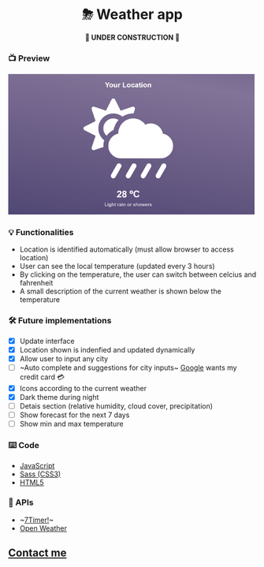 <h1 align="center">⛈ Weather app</h1>
<h4 align="center"> 🚧 UNDER CONSTRUCTION 🚧 </h4>

### 📺 Preview

<img alt="App preview" title="#weatherapp" src="./images/app-preview.jpg" width="500px" />

### 💡 Functionalities

- Location is identified automatically (must allow browser to access location)
- User can see the local temperature (updated every 3 hours)
- By clicking on the temperature, the user can switch between celcius and fahrenheit
- A small description of the current weather is shown below the temperature

### 🛠️ Future implementations

- [x] Update interface
- [x] Location shown is indenfied and updated dynamically
- [x] Allow user to input any city
- [ ] ~Auto complete and suggestions for city inputs~ [Google](https://developers.google.com/places/web-service/autocomplete) wants my credit card 💳
- [x] Icons according to the current weather
- [x] Dark theme during night
- [ ] Detais section (relative humidity, cloud cover, precipitation)
- [ ] Show forecast for the next 7 days
- [ ] Show min and max temperature

### ⌨️ Code

- [JavaScript](https://www.javascript.com/)
- [Sass (CSS3)](https://sass-lang.com/)
- [HTML5](https://html.com/)

### 📡 APIs

- ~[7Timer!](http://www.7timer.info/)~
- [Open Weather](https://openweathermap.org/api)

## [Contact me](https://www.linkedin.com/in/guerrero-roberto/)

